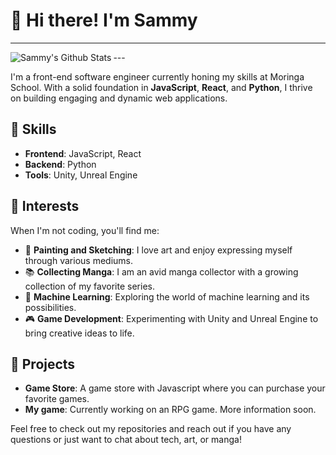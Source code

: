 # 👋 Hi there! I'm Sammy

---
<img align="left" alt="Sammy's Github Stats" src="https://github-readme-stats.vercel.app/api?username=Mwaurasammy" />
---

I'm a front-end software engineer currently honing my skills at Moringa School. With a solid foundation in **JavaScript**, **React**, and **Python**, I thrive on building engaging and dynamic web applications.

## 🚀 Skills

- **Frontend**: JavaScript, React
- **Backend**: Python
- **Tools**: Unity, Unreal Engine

## 🎨 Interests

When I'm not coding, you'll find me:
- 🎨 **Painting and Sketching**: I love art and enjoy expressing myself through various mediums.
- 📚 **Collecting Manga**: I am an avid manga collector with a growing collection of my favorite series.
- 🤖 **Machine Learning**: Exploring the world of machine learning and its possibilities.
- 🎮 **Game Development**: Experimenting with Unity and Unreal Engine to bring creative ideas to life.

## 🌟 Projects

- **Game Store**: A game store with Javascript where you can purchase your favorite games.
- **My game**: Currently working on an RPG game. More information soon.

Feel free to check out my repositories and reach out if you have any questions or just want to chat about tech, art, or manga!
